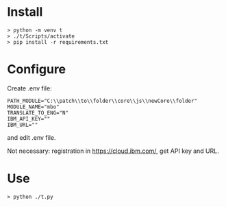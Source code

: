 # Install
```
> python -m venv t
> ./t/Scripts/activate  
> pip install -r requirements.txt
```

# Configure
Create .env file: 
```
PATH_MODULE="С:\\patch\\to\\folder\\core\\js\\newCore\\folder"
MODULE_NAME="mbo"
TRANSLATE_TO_ENG="N"
IBM_API_KEY=""
IBM_URL=""
```
and edit .env file. 

Not necessary: registration in https://cloud.ibm.com/, get API key and URL.

# Use
```
> python ./t.py
```
